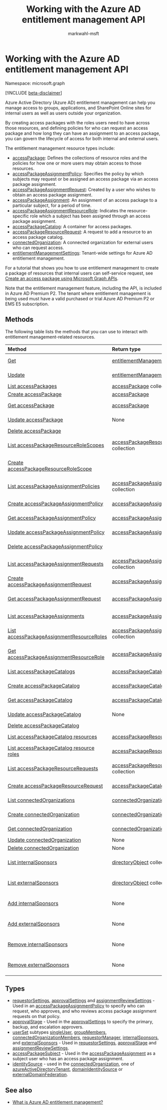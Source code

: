 ﻿---
title: "Working with the Azure AD entitlement management API"
description: "Govern access to resources including groups, apps and sites through Azure AD entitlement management"
localization_priority: Normal
author: "markwahl-msft"
ms.prod: "microsoft-identity-platform"
doc_type: "conceptualPageType"
---

# Working with the Azure AD entitlement management API

Namespace: microsoft.graph

[!INCLUDE [beta-disclaimer](../../includes/beta-disclaimer.md)]

Azure Active Directory (Azure AD) entitlement management can help you manage access to groups, applications, and SharePoint Online sites for internal users as well as users outside your organization.

By creating access packages with the roles users need to have across those resources, and defining policies for who can request an access package and how long they can have an assignment to an access package, you can govern the lifecycle of access for both internal and external users.

The entitlement management resource types include:

- [accessPackage](accesspackage.md): Defines the collections of resource roles and the policies for how one or more users may obtain access to those resources.
- [accessPackageAssignmentPolicy](accesspackageassignmentpolicy.md): Specifies the policy by which subjects may request or be assigned an access package via an access package assignment.
- [accessPackageAssignmentRequest](accesspackageassignmentrequest.md): Created by a user who wishes to obtain an access package assignment.
- [accessPackageAssignment](accesspackageassignment.md): An assignment of an access package to a particular subject, for a period of time.
- [accessPackageAssignmentResourceRole](accesspackageassignmentresourcerole.md): Indicates the resource-specific role which a subject has been assigned through an access package assignment.
- [accessPackageCatalog](accesspackagecatalog.md): A container for access packages.
- [accessPackageResourceRequest](accesspackageresourcerequest.md): A request to add a resource to an access package catalog.
- [connectedOrganization](connectedorganization.md): A connected organization for external users who can request access.
- [entitlementManagementSettings](entitlementmanagementsettings.md): Tenant-wide settings for Azure AD entitlement management.

For a tutorial that shows you how to use entitlement management to create a package of resources that internal users can self-service request, see [Create an access package using Microsoft Graph APIs](/graph/tutorial-access-package-api).

Note that the entitlement management feature, including the API, is included in Azure AD Premium P2. The tenant where entitlement management is being used must have a valid purchased or trial Azure AD Premium P2 or EMS E5 subscription.

## Methods

The following table lists the methods that you can use to interact with entitlement management-related resources.

| Method                                                                                                     | Return type                                                                              | Description                                                                          |
| :--------------------------------------------------------------------------------------------------------- | :--------------------------------------------------------------------------------------- | :----------------------------------------------------------------------------------- |
| [Get](../api/entitlementmanagementsettings-get.md)                                                         | [entitlementManagementSettings](entitlementmanagementsettings.md)                        | Read the properties of an **entitlementManagementSettings** object.                  |
| [Update](../api/entitlementmanagementsettings-update.md)                                                   | [entitlementManagementSettings](entitlementmanagementsettings.md)                        | Update the properties of an **entitlementManagementSettings** object.                |
| [List accessPackages](../api/accesspackage-list.md)                                                        | [accessPackage](accesspackage.md) collection                                             | Retrieve a list of **accessPackage** objects.                                        |
| [Create accessPackage](../api/accesspackage-post.md)                                                       | [accessPackage](accesspackage.md)                                                        | Create a new **accessPackage** object.                                               |
| [Get accessPackage](../api/accesspackage-get.md)                                                           | [accessPackage](accesspackage.md)                                                        | Read properties and relationships of an **accessPackage** object.                    |
| [Update accessPackage](../api/accesspackage-update.md)                                                     | None                                                                                     | Update the properties of an **accesspackage** object.                                |
| [Delete accessPackage](../api/accesspackage-delete.md)                                                     |                                                                                          | Delete **accessPackage**.                                                            |
| [List accessPackageResourceRoleScopes](../api/accesspackage-list-accesspackageresourcerolescopes.md)       | [accessPackageResourceRoleScope](accesspackageresourcerolescope.md) collection           | Retrieve a list of **accessPackageResourceRoleScope** objects for an access package. |
| [Create accessPackageResourceRoleScope](../api/accesspackage-post-accesspackageresourcerolescopes.md)      |                                                                                          | Create a new **accessPackageResourceRoleScope** object for an access package.        |
| [List accessPackageAssignmentPolicies](../api/accesspackageassignmentpolicy-list.md)                       | [accessPackageAssignmentPolicy](accesspackageassignmentpolicy.md) collection             | Retrieve a list of **accessPackageAssignmentPolicy** objects.                        |
| [Create accessPackageAssignmentPolicy](../api/accesspackageassignmentpolicy-post.md)                       | [accessPackageAssignmentPolicy](accesspackageassignmentpolicy.md)                        | Create a new **accessPackageAssignmentPolicy** object.                               |
| [Get accessPackageAssignmentPolicy](../api/accesspackageassignmentpolicy-get.md)                           | [accessPackageAssignmentPolicy](accesspackageassignmentpolicy.md)                        | Read properties and relationships of an **accessPackageAssignmentPolicy** object.    |
| [Update accessPackageAssignmentPolicy](../api/accesspackageassignmentpolicy-update.md)                     | [accessPackageAssignmentPolicy](accesspackageassignmentpolicy.md)                        | Update the properties of an **accessPackageAssignmentPolicy** object.                |
| [Delete accessPackageAssignmentPolicy](../api/accesspackageassignmentpolicy-delete.md)                     |                                                                                          | Delete an **accessPackageAssignmentPolicy**.                                         |
| [List accessPackageAssignmentRequests](../api/accesspackageassignmentrequest-list.md)                      | [accessPackageAssignmentRequest](accesspackageassignmentrequest.md) collection           | Retrieve a list of **accessPackageAssignmentRequest** objects.                       |
| [Create accessPackageAssignmentRequest](../api/accesspackageassignmentrequest-post.md)                     | [accessPackageAssignmentRequest](accesspackageassignmentrequest.md)                      | Create a new **accessPackageAssignmentRequest**.                                     |
| [Get accessPackageAssignmentRequest](../api/accesspackageassignmentrequest-get.md)                         | [accessPackageAssignmentRequest](accesspackageassignmentrequest.md)                      | Read properties and relationships of an **accessPackageAssignmentRequest** object.   |
| [List accessPackageAssignments](../api/accesspackageassignment-list.md)                                    | [accessPackageAssignment](accesspackageassignment.md) collection                         | Retrieve a list of **accessPackageAssignment** objects.                              |
| [List accessPackageAssignmentResourceRoles](../api/accesspackageassignmentresourcerole-list.md)            | [accessPackageAssignmentResourceRole](accesspackageassignmentresourcerole.md) collection | Retrieve a list of **accessPackageAssignmentResourceRole** objects.                  |
| [Get accessPackageAssignmentResourceRole](../api/accesspackageassignmentresourcerole-get.md)               | [accessPackageAssignmentResourceRole](accesspackageassignmentresourcerole.md)            | Retrieve a **accessPackageAssignmentResourceRole** object.                           |
| [List accessPackageCatalogs](../api/accesspackagecatalog-list.md)                                          | [accessPackageCatalog](accesspackagecatalog.md) collection                               | Retrieve a list of **accessPackageCatalogs** objects.                                |
| [Create accessPackageCatalog](../api/accesspackagecatalog-post.md)                                         | [accessPackageCatalog](accesspackagecatalog.md)                                          | Create a new **accessPackageCatalog** object.                                        |
| [Get accessPackageCatalog](../api/accesspackagecatalog-get.md)                                             | [accessPackageCatalog](accesspackagecatalog.md)                                          | Read properties and relationships of an **accessPackageCatalog** object.             |
| [Update accessPackageCatalog](../api/accesspackagecatalog-update.md)                                       | None                                                                                     | Update the properties of an **accessPackageCatalog** object.                         |
| [Delete accessPackageCatalog](../api/accesspackagecatalog-delete.md)                                       |                                                                                          | Delete an **accessPackageCatalog**.                                                  |
| [List accessPackageCatalog resources](../api/accesspackagecatalog-list-accesspackageresources.md)          | [accessPackageResource](accesspackageresource.md) collection                             | Retrieve a list of **accessPackageResource** objects.                                |
| [List accessPackageCatalog resource roles](../api/accesspackagecatalog-list-accesspackageresourceroles.md) | [accessPackageResourceRole](accesspackageresourcerole.md) collection                     | Retrieve a list of **accessPackageResourceRole** objects.                            |
| [List accessPackageResourceRequests](../api/accesspackageresourcerequest-list.md)                          | [accessPackageResourceRequest](accesspackageresourcerequest.md) collection               | Read properties and relationships of **accessPackageResourceRequest** objects.       |
| [Create accessPackageResourceRequest](../api/accesspackageresourcerequest-post.md)                         | [accessPackageCatalog](accesspackageresourcerequest.md)                                  | Create a new **accessPackageResourceRequest** object.                                |
| [List connectedOrganizations](../api/connectedorganization-list.md)                                        | [connectedOrganization](connectedorganization.md) collection                             | Retrieve a list of **connectedOrganization** objects.                                |
| [Create connectedOrganization](../api/connectedorganization-post.md)                                       | [connectedOrganization](connectedorganization.md)                                        | Create a new **connectedOrganization** object.                                       |
| [Get connectedOrganization](../api/connectedorganization-get.md)                                           | [connectedOrganization](connectedorganization.md)                                        | Read properties and relationships of a **connectedOrganization** object.             |
| [Update connectedOrganization](../api/connectedorganization-update.md)                                     | None                                                                                     | Update a **connectedOrganization**.                                                  |
| [Delete connectedOrganization](../api/connectedorganization-delete.md)                                     | None                                                                                     | Delete a **connectedOrganization**.                                                  |
| [List internalSponsors](../api/connectedorganization-list-internalsponsors.md)                             | [directoryObject](directoryobject.md) collection                                         | Retrieve a list of a **connectedOrganization's** internal sponsors.                  |
| [List externalSponsors](../api/connectedorganization-list-externalsponsors.md)                             | [directoryObject](directoryobject.md) collection                                         | Retrieve a list of a **connectedOrganization's** external sponsors.                  |
| [Add internalSponsors](../api/connectedorganization-post-internalsponsors.md)                              | None                                                                                     | Add a user or group to a **connectedOrganization's** internal sponsors.              |
| [Add externalSponsors](../api/connectedorganization-post-externalsponsors.md)                              | None                                                                                     | Add a user or group to a **connectedOrganization's** external sponsors.              |
| [Remove internalSponsors](../api/connectedorganization-delete-internalsponsors.md)                         | None                                                                                     | Remove a user or group from a **connectedOrganization's** internal sponsors.         |
| [Remove externalSponsors](../api/connectedorganization-delete-externalsponsors.md)                         | None                                                                                     | Remove a user or group from a **connectedOrganization's** external sponsors.         |

## Types

- [requestorSettings](requestorsettings.md), [approvalSettings](approvalsettings.md) and [assignmentReviewSettings](assignmentreviewsettings.md) - Used in an [accessPackageAssignmentPolicy](accesspackageassignmentpolicy.md) to specify who can request, who approves, and who reviews access package assignment requests on that policy.
- [approvalStage](approvalstage.md) - Used in the [approvalSettings](approvalsettings.md) to specify the primary, backup, and escalation approvers.
- [userSet](userset.md) subtypes [singleUser](singleuser.md), [groupMembers](groupmembers.md), [connectedOrganizationMembers](connectedorganizationmembers.md), [requestorManager](requestormanager.md), [internalSponsors](internalsponsors.md), and [externalSponsors](externalsponsors.md) - Used in [requestorSettings](requestorsettings.md), [approvalStage](approvalstage.md) and [assignmentReviewSettings](assignmentreviewsettings.md).
- [accessPackageSubject](accesspackagesubject.md) - Used in the [accessPackageAssignment](accesspackageassignment.md) as a subject user who has an access package assignment.
- [identitySource](identitysource.md) - used in the [connectedOrganization](connectedorganization.md), one of [azureActiveDirectoryTenant](azureactivedirectorytenant.md), [domainIdentitySource](domainidentitysource.md) or [externalDomainFederation](externaldomainfederation.md).

## See also

 - [What is Azure AD entitlement management?](https://docs.microsoft.com/azure/active-directory/governance/entitlement-management-overview)

<!-- uuid: 16cd6b66-4b1a-43a1-adaf-3a886856ed98
2019-02-04 14:57:30 UTC -->

<!-- {
  "type": "#page.annotation",
  "description": "Service root",
  "keywords": "",
  "section": "documentation",
  "tocPath": ""
}-->

